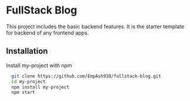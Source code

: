 # FullStack Blog

This project includes the basic backend features. It is the starter template for backend of any frontend apps.

## Installation

Install my-project with npm

```bash
  git clone https://github.com/EmpAsh938/fullstack-blog.git
  cd my-project
  npm install my-project
  npm start
```
